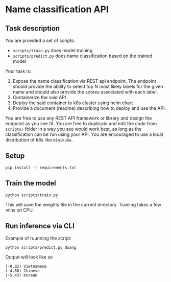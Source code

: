 # Name classification API
## Task description
You are provided a set of scripts:
- `scripts/train.py` does model training
- `scripts/predict.py` does name classification based on the trained model

Your task is:
1. Expose the name classification via REST api endpoint. The endpoint should provide the ability to select top N most likely labels for the given name and should also provide the scores associated with each label.
2. Containerize the said API
3. Deploy the said container to k8s cluster using helm chart
4. Provide a document (readme) describing how to deploy and use the API.

You are free to use any REST API framework or library and design the endpoint as you see fit.
You are free to duplicate and edit the code from `scripts/` folder in a way you see would work best, as long as the classification can be run using your API.
You are encouraged to use a local distribution of k8s like `minikube`.

## Setup
```
pip install -r requirements.txt
```
## Train the model
```
python scripts/train.py
```
This will save the weights file in the current directory. Training takes a few mins on CPU.
## Run inference via CLI
Example of ruunning the script:
```
python scripts/predict.py Quang
```
Output will look like so
```
(-0.02) Vietnamese
(-4.66) Chinese
(-5.43) Korean
```

